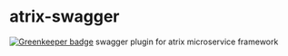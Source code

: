 # atrix-swagger

[![Greenkeeper badge](https://badges.greenkeeper.io/trigo-at/atrix-swagger.svg?token=1b8997fdc7747bfa5ed8ec4457e58ea86f97410f1ebe93735217c0b70284c5a3)](https://greenkeeper.io/)
swagger plugin for atrix microservice framework
